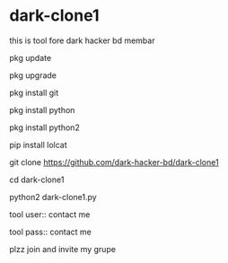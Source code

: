 # dark-clone1
this is tool fore dark hacker bd membar

pkg update

pkg upgrade

pkg install git

pkg install python

pkg install python2

pip install lolcat

git clone https://github.com/dark-hacker-bd/dark-clone1

cd dark-clone1

python2 dark-clone1.py

tool user:: contact me

tool pass:: contact me

plzz join and invite my grupe
